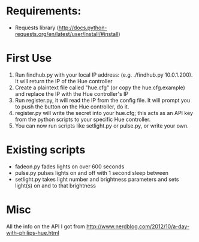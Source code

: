 
# Requirements:
 * Requests library (http://docs.python-requests.org/en/latest/user/install/#install)

# First Use
 1. Run findhub.py with your local IP address: (e.g. ./findhub.py 10.0.1.200).  It will return the IP of the Hue controller
 1. Create a plaintext file called "hue.cfg" (or copy the hue.cfg.example) and replace the IP with the Hue controller's IP
 1. Run register.py, it will read the IP from the config file.  It will prompt you to push the button on the Hue controller, do it.
 1. register.py will write the secret into your hue.cfg; this acts as an API key from the python scripts to your specific Hue controller.
 1. You can now run scripts like setlight.py or pulse.py, or write your own.


# Existing scripts
 * fadeon.py fades lights on over 600 seconds
 * pulse.py pulses lights on and off with 1 second sleep between
 * setlight.py takes light number and brightness parameters and sets light(s) on and to that brightness

# Misc
All the info on the API I got from http://www.nerdblog.com/2012/10/a-day-with-philips-hue.html


